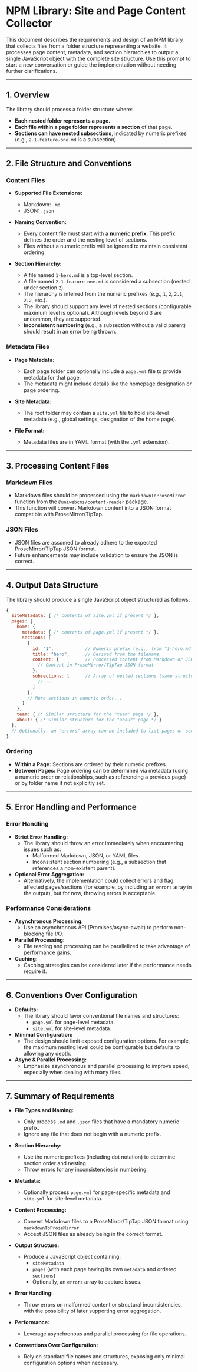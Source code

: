 # NPM Library: Site and Page Content Collector

This document describes the requirements and design of an NPM library that collects files from a folder structure representing a website. It processes page content, metadata, and section hierarchies to output a single JavaScript object with the complete site structure. Use this prompt to start a new conversation or guide the implementation without needing further clarifications.

---

## 1. Overview

The library should process a folder structure where:

- **Each nested folder represents a page.**
- **Each file within a page folder represents a section** of that page.
- **Sections can have nested subsections**, indicated by numeric prefixes (e.g., `2.1-feature-one.md` is a subsection).

---

## 2. File Structure and Conventions

### Content Files

- **Supported File Extensions:**

  - Markdown: `.md`
  - JSON: `.json`

- **Naming Convention:**

  - Every content file must start with a **numeric prefix**. This prefix defines the order and the nesting level of sections.
  - Files without a numeric prefix will be ignored to maintain consistent ordering.

- **Section Hierarchy:**
  - A file named `1-hero.md` is a top-level section.
  - A file named `2.1-feature-one.md` is considered a subsection (nested under section `2`).
  - The hierarchy is inferred from the numeric prefixes (e.g., `1`, `2`, `2.1`, `2.2`, etc.).
  - The library should support any level of nested sections (configurable maximum level is optional). Although levels beyond 3 are uncommon, they are supported.
  - **Inconsistent numbering** (e.g., a subsection without a valid parent) should result in an error being thrown.

### Metadata Files

- **Page Metadata:**

  - Each page folder can optionally include a `page.yml` file to provide metadata for that page.
  - The metadata might include details like the homepage designation or page ordering.

- **Site Metadata:**

  - The root folder may contain a `site.yml` file to hold site-level metadata (e.g., global settings, designation of the home page).

- **File Format:**
  - Metadata files are in YAML format (with the `.yml` extension).

---

## 3. Processing Content Files

### Markdown Files

- Markdown files should be processed using the `markdownToProseMirror` function from the `@uniwebcms/content-reader` package.
- This function will convert Markdown content into a JSON format compatible with ProseMirror/TipTap.

### JSON Files

- JSON files are assumed to already adhere to the expected ProseMirror/TipTap JSON format.
- Future enhancements may include validation to ensure the JSON is correct.

---

## 4. Output Data Structure

The library should produce a single JavaScript object structured as follows:

```js
{
  siteMetadata: { /* contents of site.yml if present */ },
  pages: {
    home: {
      metadata: { /* contents of page.yml if present */ },
      sections: [
        {
          id: "1",            // Numeric prefix (e.g., from "1-hero.md")
          title: "hero",      // Derived from the filename
          content: {          // Processed content from Markdown or JSON
            // Content in ProseMirror/TipTap JSON format
          },
          subsections: [      // Array of nested sections (same structure)
            // ...
          ]
        },
        // More sections in numeric order...
      ]
    },
    team: { /* Similar structure for the "team" page */ },
    about: { /* Similar structure for the "about" page */ }
  },
  // Optionally, an "errors" array can be included to list pages or sections with issues.
}
```

### Ordering

- **Within a Page:** Sections are ordered by their numeric prefixes.
- **Between Pages:** Page ordering can be determined via metadata (using a numeric order or relationships, such as referencing a previous page) or by folder name if not explicitly set.

---

## 5. Error Handling and Performance

### Error Handling

- **Strict Error Handling:**
  - The library should throw an error immediately when encountering issues such as:
    - Malformed Markdown, JSON, or YAML files.
    - Inconsistent section numbering (e.g., a subsection that references a non-existent parent).
- **Optional Error Aggregation:**
  - Alternatively, the implementation could collect errors and flag affected pages/sections (for example, by including an `errors` array in the output), but for now, throwing errors is acceptable.

### Performance Considerations

- **Asynchronous Processing:**
  - Use an asynchronous API (Promises/async-await) to perform non-blocking file I/O.
- **Parallel Processing:**
  - File reading and processing can be parallelized to take advantage of performance gains.
- **Caching:**
  - Caching strategies can be considered later if the performance needs require it.

---

## 6. Conventions Over Configuration

- **Defaults:**
  - The library should favor conventional file names and structures:
    - `page.yml` for page-level metadata.
    - `site.yml` for site-level metadata.
- **Minimal Configuration:**
  - The design should limit exposed configuration options. For example, the maximum nesting level could be configurable but defaults to allowing any depth.
- **Async & Parallel Processing:**
  - Emphasize asynchronous and parallel processing to improve speed, especially when dealing with many files.

---

## 7. Summary of Requirements

- **File Types and Naming:**
  - Only process `.md` and `.json` files that have a mandatory numeric prefix.
  - Ignore any file that does not begin with a numeric prefix.
- **Section Hierarchy:**

  - Use the numeric prefixes (including dot notation) to determine section order and nesting.
  - Throw errors for any inconsistencies in numbering.

- **Metadata:**
  - Optionally process `page.yml` for page-specific metadata and `site.yml` for site-level metadata.
- **Content Processing:**
  - Convert Markdown files to a ProseMirror/TipTap JSON format using `markdownToProseMirror`.
  - Accept JSON files as already being in the correct format.
- **Output Structure:**
  - Produce a JavaScript object containing:
    - `siteMetadata`
    - `pages` (with each page having its own `metadata` and ordered `sections`)
    - Optionally, an `errors` array to capture issues.
- **Error Handling:**
  - Throw errors on malformed content or structural inconsistencies, with the possibility of later supporting error aggregation.
- **Performance:**
  - Leverage asynchronous and parallel processing for file operations.
- **Conventions Over Configuration:**
  - Rely on standard file names and structures, exposing only minimal configuration options when necessary.

